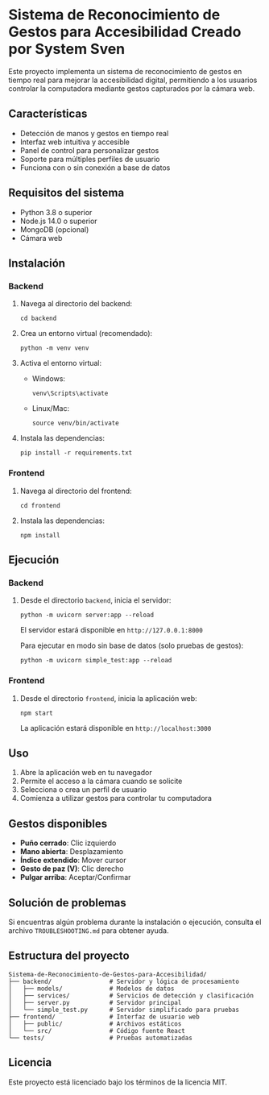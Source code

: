 # Sistema de Reconocimiento de Gestos para Accesibilidad Creado por System Sven

Este proyecto implementa un sistema de reconocimiento de gestos en tiempo real para mejorar la accesibilidad digital, permitiendo a los usuarios controlar la computadora mediante gestos capturados por la cámara web.

## Características

- Detección de manos y gestos en tiempo real
- Interfaz web intuitiva y accesible
- Panel de control para personalizar gestos
- Soporte para múltiples perfiles de usuario
- Funciona con o sin conexión a base de datos

## Requisitos del sistema

- Python 3.8 o superior
- Node.js 14.0 o superior
- MongoDB (opcional)
- Cámara web

## Instalación

### Backend

1. Navega al directorio del backend:
   ```
   cd backend
   ```

2. Crea un entorno virtual (recomendado):
   ```
   python -m venv venv
   ```

3. Activa el entorno virtual:
   - Windows:
     ```
     venv\Scripts\activate
     ```
   - Linux/Mac:
     ```
     source venv/bin/activate
     ```

4. Instala las dependencias:
   ```
   pip install -r requirements.txt
   ```

### Frontend

1. Navega al directorio del frontend:
   ```
   cd frontend
   ```

2. Instala las dependencias:
   ```
   npm install
   ```

## Ejecución

### Backend

1. Desde el directorio `backend`, inicia el servidor:
   ```
   python -m uvicorn server:app --reload
   ```

   El servidor estará disponible en `http://127.0.0.1:8000`

   Para ejecutar en modo sin base de datos (solo pruebas de gestos):
   ```
   python -m uvicorn simple_test:app --reload
   ```

### Frontend

1. Desde el directorio `frontend`, inicia la aplicación web:
   ```
   npm start
   ```

   La aplicación estará disponible en `http://localhost:3000`

## Uso

1. Abre la aplicación web en tu navegador
2. Permite el acceso a la cámara cuando se solicite
3. Selecciona o crea un perfil de usuario
4. Comienza a utilizar gestos para controlar tu computadora

## Gestos disponibles

- **Puño cerrado**: Clic izquierdo
- **Mano abierta**: Desplazamiento
- **Índice extendido**: Mover cursor
- **Gesto de paz (V)**: Clic derecho
- **Pulgar arriba**: Aceptar/Confirmar

## Solución de problemas

Si encuentras algún problema durante la instalación o ejecución, consulta el archivo `TROUBLESHOOTING.md` para obtener ayuda.

## Estructura del proyecto

```
Sistema-de-Reconocimiento-de-Gestos-para-Accesibilidad/
├── backend/                # Servidor y lógica de procesamiento
│   ├── models/             # Modelos de datos
│   ├── services/           # Servicios de detección y clasificación
│   ├── server.py           # Servidor principal
│   └── simple_test.py      # Servidor simplificado para pruebas
├── frontend/               # Interfaz de usuario web
│   ├── public/             # Archivos estáticos
│   └── src/                # Código fuente React
└── tests/                  # Pruebas automatizadas
```

## Licencia

Este proyecto está licenciado bajo los términos de la licencia MIT.
